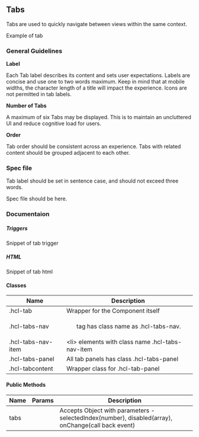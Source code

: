 ## Tabs

Tabs are used to quickly navigate between views within the same context.

Example of tab

### General Guidelines

__Label__ 

Each Tab label describes its content and sets user expectations. Labels are concise and use one to two words maximum. Keep in mind that at mobile widths, the character length of a title will impact the experience. Icons are not permitted in tab labels. 

 

__Number of Tabs__ 

A maximum of six Tabs may be displayed. This is to maintain an uncluttered UI and reduce cognitive load for users. 

 

__Order__ 

Tab order should be consistent across an experience. Tabs with related content should be grouped adjacent to each other. 

### Spec file

Tab label should be set in sentence case, and should not exceed three words. 

Spec file should be here.

### Documentaion

##### Triggers

Snippet of tab trigger

##### HTML

Snippet of tab html

#### Classes

| Name                          | Description                                                       |
|-------------------------------|-------------------------------------------------------------------|
| .hcl-tab                      | Wrapper for the Component itself                                  |
| .hcl-tabs-nav                 | *<ul>* tag has class name as .hcl-tabs-nav.                       |
| .hcl-tabs-nav-item            | &lt;li&gt; elements with class name .hcl-tabs-nav-item            |
| .hcl-tabs-panel               | All tab panels has class .hcl-tabs-panel                          |
| .hcl-tabcontent               | Wrapper class for .hcl-tab-panel                                  |

#### Public Methods

| Name    | Params | Description                                                                                        |
|---------|--------|----------------------------------------------------------------------------------------------------|
| tabs    |        | Accepts Object with parameters - selectedIndex(number), disabled(array), onChange(call back event) |
